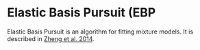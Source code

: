 Elastic Basis Pursuit (EBP
=========================

Elastic Basis Pursuit is an algorithm for fitting mixture models. It is described in [Zheng et al. 2014](http://www.ncbi.nlm.nih.gov/pubmed/25684972). 

